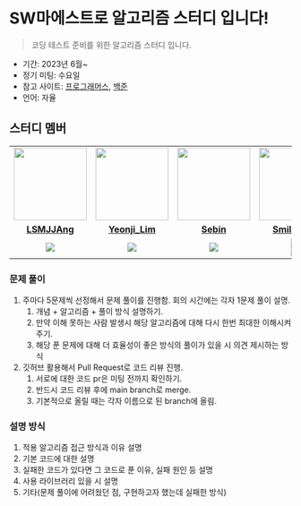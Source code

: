 # SW마에스트로 알고리즘 스터디 입니다!

> 코딩 테스트 준비를 위한 알고리즘 스터디 입니다.

- 기간: 2023년 6월~
- 정기 미팅: 수요일
- 참고 사이트: [프로그래머스](https://programmers.co.kr/learn/challenges), [백준](https://www.acmicpc.net/)
- 언어: 자율

## 스터디 멤버

<table>
 <tr>
    <td align="center"><a href="https://github.com/LSMJJAng"><img src="https://avatars.githubusercontent.com/jinny-l" width="130px;" alt=""></a></td>
    <td align="center"><a href="https://github.com/Yeonji-Lim"><img src="https://avatars.githubusercontent.com/Yeonji-Lim" width="130px;" alt=""></a></td>
    <td align="center"><a href="https://github.com/sebin1213"><img src="https://github.com/LSMJJAng/SW-Alogrithm-Study/assets/127660101/a9ac2122-4a2c-41d2-b891-95464c0ae7a7" width="130px;" alt=""></a></td>
    <td align="center"><a href="https://github.com/SmileJune"><img src="https://avatars.githubusercontent.com/SmileJune" width="130px;" alt=""></a></td>
    <td align="center"><a href="https://github.com"><img src="https://avatars.githubusercontent.com/" width="130px;" alt=""></a></td>
  </tr>
  <tr>
    <td align="center"><a href="https://github.com/LSMJJAng"><b>LSMJJAng</b></a></td>
    <td align="center"><a href="https://github.com/Yeonji-Lim"><b>Yeonji_Lim</b></a></td>
    <td align="center"><a href="https://github.com/sebin1213"><b>Sebin</b></a></td>
    <td align="center"><a href="https://github.com/SmileJune"><b>SmileJune</b></a></td>
    <td align="center"><a href="https://github.com/"><b>Sungyun</b></a></td>
  </tr>
  <tr> 
    <td align="center"><img src="https://img.shields.io/badge/Python-3776AB?style=for-the-badge&logo=python&logoColor=white"></td>
    <td align="center"><img src="https://img.shields.io/badge/Java-007396?style=for-the-badge&logo=java&logoColor=white"></td>
    <td align="center"><img src="https://img.shields.io/badge/Python-3776AB?style=for-the-badge&logo=python&logoColor=white"></td>
    <td align="center"><img src="https://img.shields.io/badge/Java-007396?style=for-the-badge&logo=java&logoColor=white"><br/><img src="https://img.shields.io/badge/Python-3776AB?style=for-the-badge&logo=python&logoColor=white"></td>
    <td align="center"><img src="https://img.shields.io/badge/Python-3776AB?style=for-the-badge&logo=python&logoColor=white"></td>
  </tr> 
</table>

### 문제 풀이

1. 주마다 5문제씩 선정해서 문제 풀이를 진행함. 회의 시간에는 각자 1문제 풀이 설명.
   1. 개념 + 알고리즘 + 풀이 방식 설명하기. 
   2. 만약 이해 못하는 사람 발생시 해당 알고리즘에 대해 다시 한번 최대한 이해시켜 주기.
   3. 해당 푼 문제에 대해 더 효율성이 좋은 방식의 풀이가 있을 시 의견 제시하는 방식
2. 깃허브 활용해서 Pull Request로 코드 리뷰 진행.
   1. 서로에 대한 코드 pr은 미팅 전까지 확인하기.
   2. 반드시 코드 리뷰 후에 main branch로 merge.
   3. 기본적으로 올릴 때는 각자 이름으로 된 branch에 올림.

### 설명 방식

1. 적용 알고리즘 접근 방식과 이유 설명 
2. 기본 코드에 대한 설명
3. 실패한 코드가 있다면 그 코드로 푼 이유, 실패 원인 등 설명
4. 사용 라이브러리 있을 시 설명
5. 기타(문제 풀이에 어려웠던 점, 구현하고자 했는데 실패한 방식)
